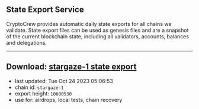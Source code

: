 ## State Export Service
CryptoCrew provides automatic daily state exports for all chains we validate. State export files can be used as genesis files and are a snapshot of the current blockchain state, including all validators, accounts, balances and delegations.

---
**Download: [stargaze-1 state export](https://dl.ccvalidators.com/SERVICE/stargaze/stargaze-1_export_10600530.json)**
---

- last updated: Tue Oct 24 2023 05:06:53
- chain id: `stargaze-1`
- export height: `10600530`
- use for: airdrops, local tests, chain recovery
